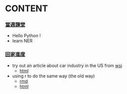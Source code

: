 # CONTENT
### [當週課堂](https://github.com/richlay/Rlanguage/tree/master/week_12/class)
- Hello Python !
- learn NER

### [回家進度](https://github.com/richlay/Rlanguage/tree/master/week_12/hw)
- try out an article about car industry in the US from [wsj](https://www.wsj.com/articles/consumer-beware-with-less-trade-comes-less-choice-1543401180?mod=djemwhatnews)
  - [html](https://richlay.github.io/Rlanguage/week_12/hw/news.html)
- using r to do the same way (the old way)
  - [rmd](https://github.com/richlay/Rlanguage/tree/master/week_12/hw/oldway.rmd)
  - [html](https://richlay.github.io/Rlanguage/week_12/hw/oldway.html)

